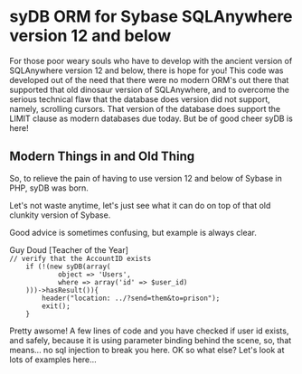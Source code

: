 <h1>syDB ORM for Sybase SQLAnywhere version 12 and below</h1>

<p>For those poor weary souls who have to develop with the ancient version of SQLAnywhere version 12 and below, 
there is hope for you! This code was developed out of the need that there were no modern ORM's out there that supported 
that old dinosaur version of SQLAnywhere, and to overcome the serious technical flaw that the database does version 
did not support, namely, scrolling cursors. That version of the database does support the LIMIT clause as modern databases 
due today. But be of good cheer syDB is here!</p>

<h2>Modern Things in and Old Thing</h2>
<p>So, to relieve the pain of having to use version 12 and below of Sybase in PHP, syDB was born.
</p>

<p>
Let's not waste anytime, let's just see what it can do on top of that old clunkity version of Sybase.
</p>
<quote>
Good advice is sometimes confusing, but example is always clear.
<p>Guy Doud [Teacher of the Year]</>
</quote>

<code>
// verify that the AccountID exists
	if (!(new syDB(array(
			object => 'Users',
			where => array('id' => $user_id)
	)))->hasResult()){
		header("location: ../?send=them&to=prison");
		exit();
	}
</code>

<p>
 Pretty awsome! A few lines of code and you have checked if user id exists, and safely, because it is using parameter binding
 behind the scene, so, that means... no sql injection to break you here. OK so what else? Let's look at lots of examples here...
</p>

